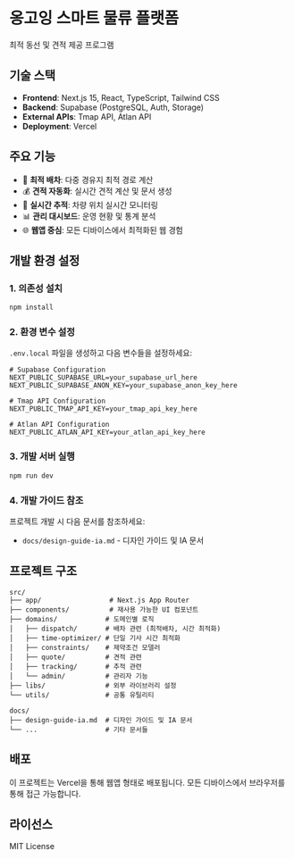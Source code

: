 # 옹고잉 스마트 물류 플랫폼

최적 동선 및 견적 제공 프로그램

## 기술 스택

- **Frontend**: Next.js 15, React, TypeScript, Tailwind CSS
- **Backend**: Supabase (PostgreSQL, Auth, Storage)
- **External APIs**: Tmap API, Atlan API
- **Deployment**: Vercel

## 주요 기능

- 🚛 **최적 배차**: 다중 경유지 최적 경로 계산
- 💰 **견적 자동화**: 실시간 견적 계산 및 문서 생성
- 📍 **실시간 추적**: 차량 위치 실시간 모니터링
- 📊 **관리 대시보드**: 운영 현황 및 통계 분석
- 🌐 **웹앱 중심**: 모든 디바이스에서 최적화된 웹 경험

## 개발 환경 설정

### 1. 의존성 설치
```bash
npm install
```

### 2. 환경 변수 설정
`.env.local` 파일을 생성하고 다음 변수들을 설정하세요:

```env
# Supabase Configuration
NEXT_PUBLIC_SUPABASE_URL=your_supabase_url_here
NEXT_PUBLIC_SUPABASE_ANON_KEY=your_supabase_anon_key_here

# Tmap API Configuration
NEXT_PUBLIC_TMAP_API_KEY=your_tmap_api_key_here

# Atlan API Configuration
NEXT_PUBLIC_ATLAN_API_KEY=your_atlan_api_key_here
```

### 3. 개발 서버 실행
```bash
npm run dev
```

### 4. 개발 가이드 참조
프로젝트 개발 시 다음 문서를 참조하세요:
- `docs/design-guide-ia.md` - 디자인 가이드 및 IA 문서

## 프로젝트 구조

```
src/
├── app/                 # Next.js App Router
├── components/          # 재사용 가능한 UI 컴포넌트
├── domains/            # 도메인별 로직
│   ├── dispatch/       # 배차 관련 (최적배차, 시간 최적화)
│   ├── time-optimizer/ # 단일 기사 시간 최적화
│   ├── constraints/    # 제약조건 모델러
│   ├── quote/          # 견적 관련
│   ├── tracking/       # 추적 관련
│   └── admin/          # 관리자 기능
├── libs/               # 외부 라이브러리 설정
└── utils/              # 공통 유틸리티

docs/
├── design-guide-ia.md  # 디자인 가이드 및 IA 문서
└── ...                 # 기타 문서들
```

## 배포

이 프로젝트는 Vercel을 통해 웹앱 형태로 배포됩니다. 모든 디바이스에서 브라우저를 통해 접근 가능합니다.

## 라이선스

MIT License 